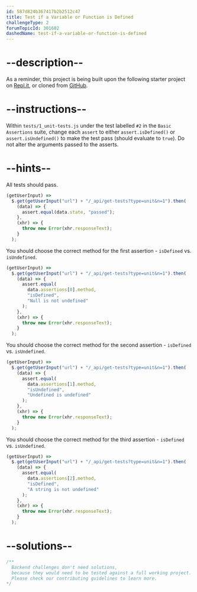 ```yaml
---
id: 587d824b367417b2b2512c47
title: Test if a Variable or Function is Defined
challengeType: 2
forumTopicId: 301602
dashedName: test-if-a-variable-or-function-is-defined
---
```


# --description--

As a reminder, this project is being built upon the following starter project on [Repl.it](https://repl.it/github/freeCodeCamp/boilerplate-mochachai), or cloned from [GitHub](https://github.com/freeCodeCamp/boilerplate-mochachai/).

# --instructions--

Within `tests/1_unit-tests.js` under the test labelled `#2` in the `Basic Assertions` suite, change each `assert` to either `assert.isDefined()` or `assert.isUndefined()` to make the test pass (should evaluate to `true`). Do not alter the arguments passed to the asserts.

# --hints--

All tests should pass.

```js
(getUserInput) =>
  $.get(getUserInput("url") + "/_api/get-tests?type=unit&n=1").then(
    (data) => {
      assert.equal(data.state, "passed");
    },
    (xhr) => {
      throw new Error(xhr.responseText);
    }
  );
```

You should choose the correct method for the first assertion - `isDefined` vs. `isUndefined`.

```js
(getUserInput) =>
  $.get(getUserInput("url") + "/_api/get-tests?type=unit&n=1").then(
    (data) => {
      assert.equal(
        data.assertions[0].method,
        "isDefined",
        "Null is not undefined"
      );
    },
    (xhr) => {
      throw new Error(xhr.responseText);
    }
  );
```

You should choose the correct method for the second assertion - `isDefined` vs. `isUndefined`.

```js
(getUserInput) =>
  $.get(getUserInput("url") + "/_api/get-tests?type=unit&n=1").then(
    (data) => {
      assert.equal(
        data.assertions[1].method,
        "isUndefined",
        "Undefined is undefined"
      );
    },
    (xhr) => {
      throw new Error(xhr.responseText);
    }
  );
```

You should choose the correct method for the third assertion - `isDefined` vs. `isUndefined`.

```js
(getUserInput) =>
  $.get(getUserInput("url") + "/_api/get-tests?type=unit&n=1").then(
    (data) => {
      assert.equal(
        data.assertions[2].method,
        "isDefined",
        "A string is not undefined"
      );
    },
    (xhr) => {
      throw new Error(xhr.responseText);
    }
  );
```

# --solutions--

```js
/**
  Backend challenges don't need solutions, 
  because they would need to be tested against a full working project. 
  Please check our contributing guidelines to learn more.
*/
```
